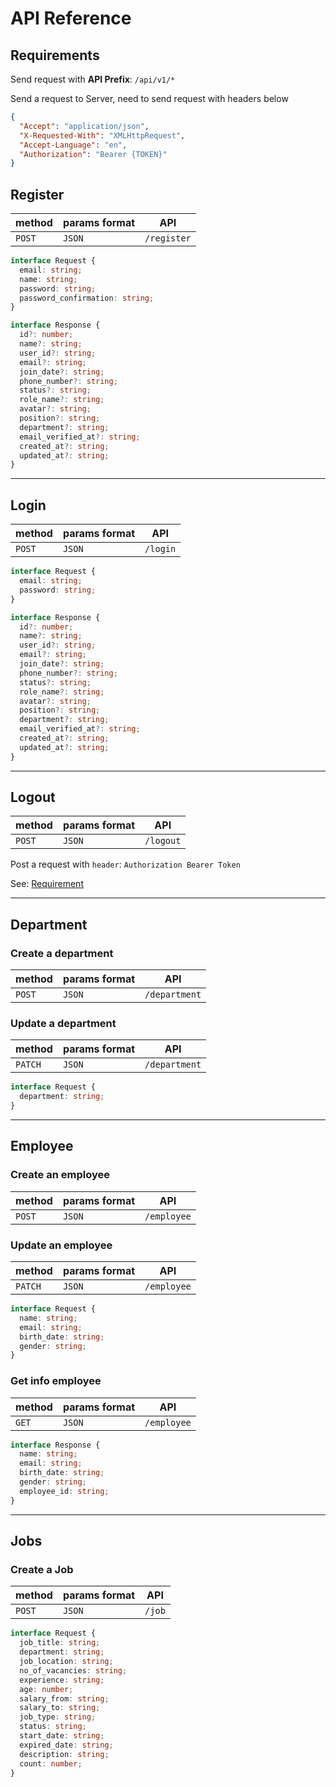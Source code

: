# API Reference

## Requirements

Send request with **API Prefix**: `/api/v1/*`

Send a request to Server, need to send request with headers below

```json
{
  "Accept": "application/json",
  "X-Requested-With": "XMLHttpRequest",
  "Accept-Language": "en",
  "Authorization": "Bearer {TOKEN}"
}
```

## Register

| method | params format | API         |
| ------ | ------------- | ----------- |
| `POST` | `JSON`        | `/register` |

```typescript
interface Request {
  email: string;
  name: string;
  password: string;
  password_confirmation: string;
}
```

```typescript
interface Response {
  id?: number;
  name?: string;
  user_id?: string;
  email?: string;
  join_date?: string;
  phone_number?: string;
  status?: string;
  role_name?: string;
  avatar?: string;
  position?: string;
  department?: string;
  email_verified_at?: string;
  created_at?: string;
  updated_at?: string;
}
```

---

## Login

| method | params format | API      |
| ------ | ------------- | -------- |
| `POST` | `JSON`        | `/login` |

```typescript
interface Request {
  email: string;
  password: string;
}
```

```typescript
interface Response {
  id?: number;
  name?: string;
  user_id?: string;
  email?: string;
  join_date?: string;
  phone_number?: string;
  status?: string;
  role_name?: string;
  avatar?: string;
  position?: string;
  department?: string;
  email_verified_at?: string;
  created_at?: string;
  updated_at?: string;
}
```

---

## Logout

| method | params format | API       |
| ------ | ------------- | --------- |
| `POST` | `JSON`        | `/logout` |

Post a request with `header`: `Authorization Bearer Token`

See: <a href='## Requirement'>Requirement</a>

---

## Department

### Create a department

| method | params format | API           |
| ------ | ------------- | ------------- |
| `POST` | `JSON`        | `/department` |

### Update a department

| method  | params format | API           |
| ------- | ------------- | ------------- |
| `PATCH` | `JSON`        | `/department` |

```ts
interface Request {
  department: string;
}
```

---

## Employee

### Create an employee

| method | params format | API         |
| ------ | ------------- | ----------- |
| `POST` | `JSON`        | `/employee` |

### Update an employee

| method  | params format | API         |
| ------- | ------------- | ----------- |
| `PATCH` | `JSON`        | `/employee` |

```ts
interface Request {
  name: string;
  email: string;
  birth_date: string;
  gender: string;
}
```

### Get info employee

| method | params format | API         |
| ------ | ------------- | ----------- |
| `GET`  | `JSON`        | `/employee` |

```ts
interface Response {
  name: string;
  email: string;
  birth_date: string;
  gender: string;
  employee_id: string;
}
```

---

## Jobs

### Create a Job

| method | params format | API    |
| ------ | ------------- | ------ |
| `POST` | `JSON`        | `/job` |

```ts
interface Request {
  job_title: string;
  department: string;
  job_location: string;
  no_of_vacancies: string;
  experience: string;
  age: number;
  salary_from: string;
  salary_to: string;
  job_type: string;
  status: string;
  start_date: string;
  expired_date: string;
  description: string;
  count: number;
}
```
